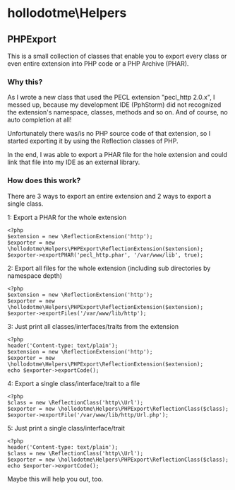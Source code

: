 # hollodotme\Helpers

## PHPExport

This is a small collection of classes that enable you to export every class or 
even entire extension into PHP code or a PHP Archive (PHAR).

### Why this?

As I wrote a new class that used the PECL extension "pecl_http 2.0.x", I messed up,
because my development IDE (PphStorm) did not recognized the extension's namespace, classes, methods and so on.
And of course, no auto completion at all!
 
Unfortunately there was/is no PHP source code of that extension, so I started exporting it by using the Reflection classes of PHP.

In the end, I was able to export a PHAR file for the hole extension and could link that file into my IDE as an external library.

### How does this work?

There are 3 ways to export an entire extension and 2 ways to export a single class.

1: Export a PHAR for the whole extension

    <?php
    $extension = new \ReflectionExtension('http');
    $exporter = new \hollodotme\Helpers\PHPExport\ReflectionExtension($extension);
    $exporter->exportPHAR('pecl_http.phar', '/var/www/lib', true);

2: Export all files for the whole extension (including sub directories by namespace depth)

    <?php
    $extension = new \ReflectionExtension('http');
    $exporter = new \hollodotme\Helpers\PHPExport\ReflectionExtension($extension);
    $exporter->exportFiles('/var/www/lib/http');

3: Just print all classes/interfaces/traits from the extension

    <?php
    header('Content-type: text/plain');
    $extension = new \ReflectionExtension('http');
    $exporter = new \hollodotme\Helpers\PHPExport\ReflectionExtension($extension);
    echo $exporter->exportCode();

4: Export a single class/interface/trait to a file

    <?php
    $class = new \ReflectionClass('http\\Url');
    $exporter = new \hollodotme\Helpers\PHPExport\ReflectionClass($class);
    $exporter->exportFile('/var/www/lib/http/Url.php');

5: Just print a single class/interface/trait
 
    <?php
    header('Content-type: text/plain');
    $class = new \ReflectionClass('http\\Url');
    $exporter = new \hollodotme\Helpers\PHPExport\ReflectionClass($class);
    echo $exporter->exportCode();

Maybe this will help you out, too.
    